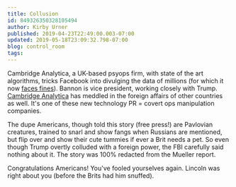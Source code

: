 ```yaml
---
title: Collusion
id: 849326350328105494
author: Kirby Urner
published: 2019-04-23T22:49:00.003-07:00
updated: 2019-05-18T23:09:32.798-07:00
blog: control_room
tags: 
---
```


Cambridge Analytica, a UK-based psyops firm, with state of the art 
algorithms, tricks Facebook into divulging the data of millions (for 
which it now [faces fines](https://thehackernews.com/2018/07/facebook-cambridge-analytica.html)). Bannon is vice president, working closely 
with Trump. [ Cambridge Analytica](https://mybizmo.blogspot.com/2017/02/keeping-tabs.html) has meddled in the foreign affairs of 
other countries as well.  It's one of these new technology PR = covert 
ops manipulation companies.

The dupe Americans, though told this story (free press!) are Pavlovian creatures, trained to snarl and show
 fangs when Russians are mentioned, but flip over and show their cute 
tummies if ever a Brit needs a pet.  So even though Trump overtly 
colluded with a foreign power, the FBI carefully said nothing about it. 
 The story was 100% redacted from the Mueller report.

Congratulations Americans!  You've fooled yourselves again.  Lincoln was right about you (before the Brits had him snuffed).